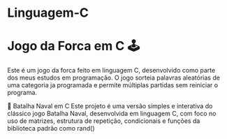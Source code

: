 ﻿# Linguagem-C
 
 # Jogo da Forca em C 🕹️

Este é um jogo da forca feito em linguagem C, desenvolvido como parte dos meus estudos em programação. O jogo sorteia palavras aleatórias de uma categoria ja programada e permite múltiplas partidas sem reiniciar o programa.

🚢 Batalha Naval em C
Este projeto é uma versão simples e interativa do clássico jogo Batalha Naval, desenvolvida em linguagem C, com foco no uso de matrizes, estrutura de repetição, condicionais e funções da biblioteca padrão como rand()
